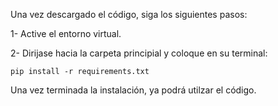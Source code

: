 Una vez descargado el código, siga los siguientes pasos:

1- Active el entorno virtual.

2- Dirijase hacia la carpeta principial y coloque en su terminal:
   
    pip install -r requirements.txt

Una vez terminada la instalación, ya podrá utilzar el código.
